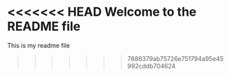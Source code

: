 <<<<<<< HEAD
Welcome to the README file
=======
This is my readme file
>>>>>>> 7886379ab75726e751794a95e45992cddb704624

